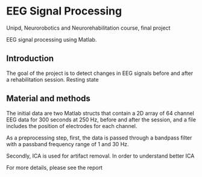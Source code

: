 # EEG Signal Processing
Unipd, Neurorobotics and Neurorehabilitation course, final project

EEG signal processing using Matlab.

## Introduction

The goal of the project is to detect changes in EEG signals before and after a rehabilitation session. 
Resting state

## Material and methods

The initial data are two Matlab structs that contain a 2D array of 64 channel EEG data for 300 seconds at 250 Hz, before and after the session, and a file includes the position of electrodes for each channel. 

As a preprocessing step, first, the data is passed through a bandpass filter with a passband frequency range of 1 and 30 Hz.

Secondly, ICA is used for artifact removal. In order to understand better ICA

For more details, please see the report
